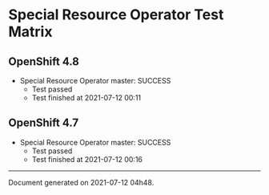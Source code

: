 
Special Resource Operator Test Matrix
=====================================

OpenShift 4.8
-------------


* Special Resource Operator master: SUCCESS
  - Test passed
  - Test finished at 2021-07-12 00:11

OpenShift 4.7
-------------


* Special Resource Operator master: SUCCESS
  - Test passed
  - Test finished at 2021-07-12 00:16


---
Document generated on 2021-07-12 04h48.

